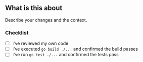 ## What is this about
Describe your changes and the context.

### Checklist
* [ ] I've reviewed my own code
* [ ] I've executed `go build ./...` and confirmed the build passes
* [ ] I've run `go test ./...` and confirmed the tests pass